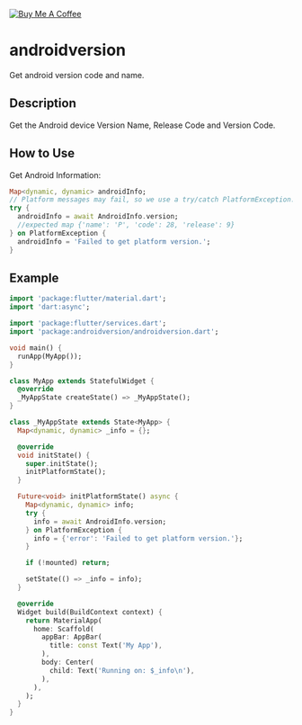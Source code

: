 [![Buy Me A Coffee](https://img.shields.io/badge/Donate-Buy%20Me%20A%20Coffee-yellow.svg)](https://www.buymeacoffee.com/emekaihedoro)

# androidversion

Get android version code and name.

## Description
Get the Android device Version Name, Release Code and Version Code.

## How to Use

Get Android Information:

```dart
Map<dynamic, dynamic> androidInfo;
// Platform messages may fail, so we use a try/catch PlatformException.
try {
  androidInfo = await AndroidInfo.version;
  //expected map {'name': 'P', 'code': 28, 'release': 9}
} on PlatformException {
  androidInfo = 'Failed to get platform version.';
}
```
    
## Example

```dart
import 'package:flutter/material.dart';
import 'dart:async';

import 'package:flutter/services.dart';
import 'package:androidversion/androidversion.dart';

void main() {
  runApp(MyApp());
}

class MyApp extends StatefulWidget {
  @override
  _MyAppState createState() => _MyAppState();
}

class _MyAppState extends State<MyApp> {
  Map<dynamic, dynamic> _info = {};

  @override
  void initState() {
    super.initState();
    initPlatformState();
  }

  Future<void> initPlatformState() async {
    Map<dynamic, dynamic> info;
    try {
      info = await AndroidInfo.version;
    } on PlatformException {
      info = {'error': 'Failed to get platform version.'};
    }

    if (!mounted) return;

    setState(() => _info = info);
  }

  @override
  Widget build(BuildContext context) {
    return MaterialApp(
      home: Scaffold(
        appBar: AppBar(
          title: const Text('My App'),
        ),
        body: Center(
          child: Text('Running on: $_info\n'),
        ),
      ),
    );
  }
}

```
